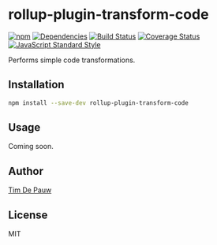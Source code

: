 # rollup-plugin-transform-code

[![npm](https://img.shields.io/npm/v/rollup-plugin-transform-code.svg)](https://www.npmjs.com/package/rollup-plugin-transform-code) [![Dependencies](https://img.shields.io/david/timdp/rollup-plugin-transform-code.svg)](https://david-dm.org/timdp/rollup-plugin-transform-code) [![Build Status](https://img.shields.io/travis/timdp/rollup-plugin-transform-code/master.svg)](https://travis-ci.org/timdp/rollup-plugin-transform-code) [![Coverage Status](https://img.shields.io/coveralls/timdp/rollup-plugin-transform-code/master.svg)](https://coveralls.io/r/timdp/rollup-plugin-transform-code) [![JavaScript Standard Style](https://img.shields.io/badge/code%20style-standard-brightgreen.svg)](https://github.com/feross/standard)

Performs simple code transformations.

## Installation

```bash
npm install --save-dev rollup-plugin-transform-code
```

## Usage

Coming soon.

## Author

[Tim De Pauw](https://tmdpw.eu/)

## License

MIT
